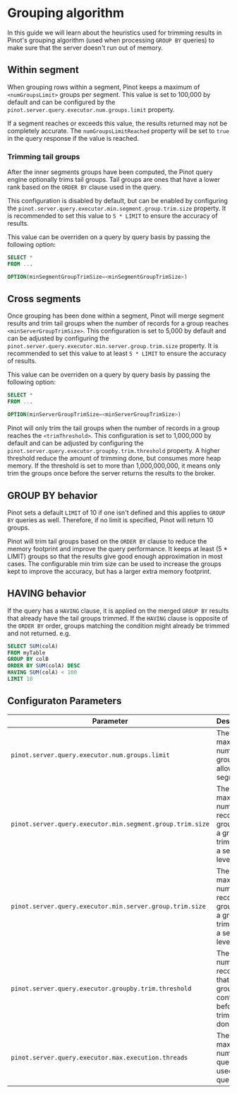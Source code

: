 # Grouping algorithm

In this guide we will learn about the heuristics used for trimming results in Pinot's grouping algorithm (used when processing `GROUP BY` queries) to make sure that the server doesn't run out of memory.

## Within segment

When grouping rows within a segment, Pinot keeps a maximum of `<numGroupsLimit>` groups per segment.
This value is set to 100,000 by default and can be configured by the `pinot.server.query.executor.num.groups.limit` property.

If a segment reaches or exceeds this value, the results returned may not be completely accurate.
The `numGroupsLimitReached` property will be set to `true` in the query response if the value is reached.

### Trimming tail groups

After the inner segments groups have been computed, the Pinot query engine optionally trims tail groups.
Tail groups are ones that have a lower rank based on the `ORDER BY` clause used in the query.

This configuration is disabled by default, but can be enabled by configuring the `pinot.server.query.executor.min.segment.group.trim.size` property.
It is recommended to set this value to `5 * LIMIT` to ensure the accuracy of results.

This value can be overriden on a query by query basis by passing the following option:

```sql
SELECT * 
FROM ...

OPTION(minSegmentGroupTrimSize=<minSegmentGroupTrimSize>)
```

## Cross segments

Once grouping has been done within a segment, Pinot will merge segment results and trim tail groups when the number of records for a group reaches `<minServerGroupTrimSize>`.
This configuration is set to 5,000 by default and can be adjusted by configuring the `pinot.server.query.executor.min.server.group.trim.size` property.
It is recommended to set this value to at least `5 * LIMIT` to ensure the accuracy of results.

This value can be overriden on a query by query basis by passing the following option:

```sql
SELECT * 
FROM ...

OPTION(minServerGroupTrimSize=<minServerGroupTrimSize>)
```

Pinot will only trim the tail groups when the number of records in a group reaches the `<trimThreshold>`.
This configuration is set to 1,000,000 by default and can be adjusted by configuring the `pinot.server.query.executor.groupby.trim.threshold` property.
A higher threshold reduce the amount of trimming done, but consumes more heap memory.
If the threshold is set to more than 1,000,000,000, it means only trim the groups once before the server returns the results to the broker.

## GROUP BY behavior

Pinot sets a default `LIMIT` of 10 if one isn't defined and this applies to `GROUP BY` queries as well.
Therefore, if no limit is specified, Pinot will return 10 groups.

Pinot will trim tail groups based on the `ORDER BY` clause to reduce the memory footprint and improve the query performance. 
It keeps at least (5 * LIMIT) groups so that the results give good enough approximation in most cases. 
The configurable min trim size can be used to increase the groups kept to improve the accuracy, but has a larger extra memory footprint.

## HAVING behavior

If the query has a `HAVING` clause, it is applied on the merged `GROUP BY` results that already have the tail groups trimmed. 
If the `HAVING` clause is opposite of the `ORDER BY` order, groups matching the condition might already be trimmed and not returned. 
e.g.

```sql
SELECT SUM(colA) 
FROM myTable 
GROUP BY colB 
ORDER BY SUM(colA) DESC 
HAVING SUM(colA) < 100 
LIMIT 10
```

## Configuraton Parameters

| Parameter                                                           | Description                                                  | Default | Query Override
| ---- | ---- | ---- |---- |
| `pinot.server.query.executor.num.groups.limit`                           | The maximum number of groups allowed per segment. | 100,000 | N/A |
| `pinot.server.query.executor.min.segment.group.trim.size` | The maximum number of records per group when a group is trimmed at a segment level.    | -1 | `OPTION(minSegmentGroupTrimSize=<minSegmentGroupTrimSize>)` |
| `pinot.server.query.executor.min.server.group.trim.size` | The maximum number of records per group when a group is trimmed at a server level.     | 5,000 | `OPTION(minServerGroupTrimSize=<minServerGroupTrimSize>)` |
| `pinot.server.query.executor.groupby.trim.threshold` | The number of records that a group must contain before trimming is done.    |1,000,000| N/A | 
| `pinot.server.query.executor.max.execution.threads` | The maximum number of queries used per query.   | -1 |  `OPTION(maxExecutionThreads=<maxExecutionThreads>)` |